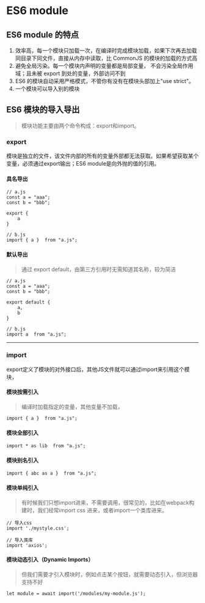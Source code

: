 
# ES6 module

## ES6 module 的特点
1. 效率高，每一个模块只加载一次，在编译时完成模块加载，如果下次再去加载同目录下同文件，直接从内存中读取，比 CommonJS 的模块的加载的方式高
2. 避免全局污染。每一个模块内声明的变量都是局部变量， 不会污染全局作用域；且未被 export 到处的变量，外部访问不到
3. ES6 的模块自动采用严格模式，不管你有没有在模块头部加上"use strict"。
4. 一个模块可以导入别的模块

## ES6 模块的导入导出
> 模块功能主要由两个命令构成：export和import。

### export
模块是独立的文件，该文件内部的所有的变量外部都无法获取。如果希望获取某个变量，必须通过export输出；ES6 module是向外抛的值的引用。

#### 具名导出

```
// a.js
const a = "aaa";
const b = "bbb";

export {
    a
}

// b.js
import { a }  from "a.js";
```

#### 默认导出
> 通过 export default，由第三方引用时无需知道其名称，较为简洁

```
// a.js
const a = "aaa";
const b = "bbb";

export default {
    a,
    b
}

// b.js
import a  from "a.js";
```
------

### import
export定义了模块的对外接口后，其他JS文件就可以通过import来引用这个模块，

#### 模块按需引入
> 编译时加载指定的变量，其他变量不加载，

```
import { a }  from "a.js";
```

#### 模块全部引入

```
import * as lib  from "a.js";
```

#### 模块别名引入

```
import { abc as a }  from "a.js";
```

#### 模块单纯引入
> 有时候我们只想import进来，不需要调用，很常见的，比如在webpack构建时，我们经常import css 进来，或者import一个类库进来。

```
// 导入css
import './mystyle.css';

// 导入类库
import 'axios';
```

#### 模块动态引入（Dynamic Imports）
> 但我们需要才引入模块时，例如点击某个按钮，就需要动态引入，但浏览器支持不好

```
let module = await import('/modules/my-module.js');
```